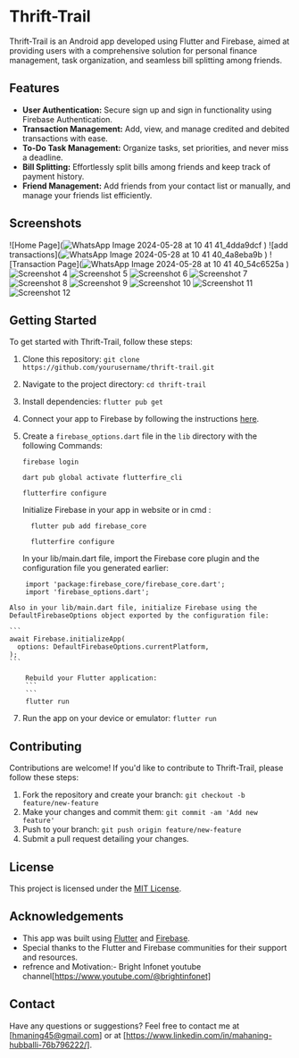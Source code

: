 # Thrift-Trail

Thrift-Trail is an Android app developed using Flutter and Firebase, aimed at providing users with a comprehensive solution for personal finance management, task organization, and seamless bill splitting among friends.

## Features

- **User Authentication:** Secure sign up and sign in functionality using Firebase Authentication.
- **Transaction Management:** Add, view, and manage credited and debited transactions with ease.
- **To-Do Task Management:** Organize tasks, set priorities, and never miss a deadline.
- **Bill Splitting:** Effortlessly split bills among friends and keep track of payment history.
- **Friend Management:** Add friends from your contact list or manually, and manage your friends list efficiently.

## Screenshots

![Home Page](![WhatsApp Image 2024-05-28 at 10 41 41_4dda9dcf](https://github.com/Mahaning/Thrift-traill/assets/92427624/62d1c5e9-bd29-449b-bddc-0353832e9160)
)
![add transactions](![WhatsApp Image 2024-05-28 at 10 41 40_4a8eba9b](https://github.com/Mahaning/Thrift-traill/assets/92427624/0208a3eb-a3eb-4b3c-b7d1-c18536668e66)
)
![Transaction Page](![WhatsApp Image 2024-05-28 at 10 41 40_54c6525a](https://github.com/Mahaning/Thrift-traill/assets/92427624/8e5ff7a7-63b1-4ed1-b316-b6398fd92987)
)
![Screenshot 4](https://github.com/Mahaning/Thrift-traill/assets/screenshots/screenshot4.jpg)
![Screenshot 5](https://github.com/Mahaning/Thrift-traill/assets/screenshots/screenshot5.jpg)
![Screenshot 6](https://github.com/Mahaning/Thrift-traill/assets/screenshots/screenshot6.jpg)
![Screenshot 7](https://github.com/Mahaning/Thrift-traill/assets/screenshots/screenshot7.jpg)
![Screenshot 8](https://github.com/Mahaning/Thrift-traill/assets/screenshots/screenshot8.jpg)
![Screenshot 9](https://github.com/Mahaning/Thrift-traill/assets/screenshots/screenshot9.jpg)
![Screenshot 10](https://github.com/Mahaning/Thrift-traill/assets/screenshots/screenshot10.jpg)
![Screenshot 11](https://github.com/Mahaning/Thrift-traill/assets/screenshots/screenshot11.jpg)
![Screenshot 12](https://github.com/Mahaning/Thrift-traill/assets/screenshots/screenshot12.jpg)

## Getting Started

To get started with Thrift-Trail, follow these steps:

1. Clone this repository: `git clone https://github.com/yourusername/thrift-trail.git`
2. Navigate to the project directory: `cd thrift-trail`
3. Install dependencies: `flutter pub get`
4. Connect your app to Firebase by following the instructions [here](https://firebase.google.com/docs/flutter/setup).
5. Create a `firebase_options.dart` file in the `lib` directory with the following Commands:

   ```
   firebase login
   
   dart pub global activate flutterfire_cli

   flutterfire configure
   ```
   Initialize Firebase in your app in website or in cmd :
   ```
     flutter pub add firebase_core

     flutterfire configure
   ```
   In your lib/main.dart file, import the Firebase core plugin and the configuration file you generated earlier:
```
    import 'package:firebase_core/firebase_core.dart';
    import 'firebase_options.dart';
```
    Also in your lib/main.dart file, initialize Firebase using the DefaultFirebaseOptions object exported by the configuration file:
    
    ```
    await Firebase.initializeApp(
      options: DefaultFirebaseOptions.currentPlatform,
    );
    ```
```
    Rebuild your Flutter application:
    ```
    ```
    flutter run
```

7. Run the app on your device or emulator: `flutter run`

## Contributing

Contributions are welcome! If you'd like to contribute to Thrift-Trail, please follow these steps:

1. Fork the repository and create your branch: `git checkout -b feature/new-feature`
2. Make your changes and commit them: `git commit -am 'Add new feature'`
3. Push to your branch: `git push origin feature/new-feature`
4. Submit a pull request detailing your changes.

## License

This project is licensed under the [MIT License](LICENSE).

## Acknowledgements

- This app was built using [Flutter](https://flutter.dev/) and [Firebase](https://firebase.google.com/).
- Special thanks to the Flutter and Firebase communities for their support and resources.
- refrence and Motivation:- Bright Infonet youtube channel[https://www.youtube.com/@brightinfonet]

## Contact

Have any questions or suggestions? Feel free to contact me at [hmaning45@gmail.com] or at [https://www.linkedin.com/in/mahaning-hubballi-76b796222/].

